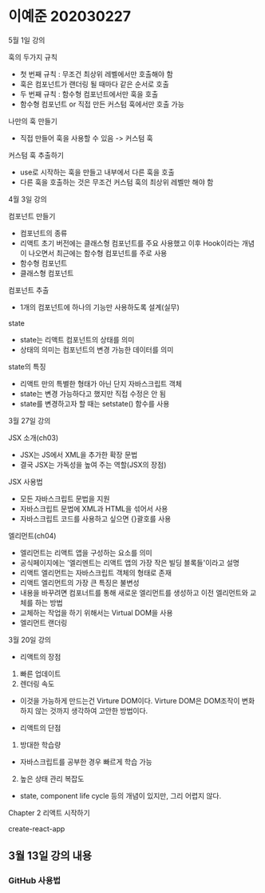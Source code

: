 # 이예준 202030227

5월 1일 강의

훅의 두가지 규칙

- 첫 번째 규칙 : 무조건 최상위 레벨에서만 호출해야 함
- 훅은 컴포넌트가 랜더링 될 때마다 같은 순서로 호출
- 두 번째 규칙 : 함수형 컴포넌트에서만 훅을 호출
- 함수형 컴포넌트 or 직접 만든 커스텀 훅에서만 호출 가능

나만의 훅 만들기
- 직접 만들어 훅을 사용할 수 있음 -> 커스텀 훅

커스텀 훅 추출하기
- use로 시작하는 훅을 만들고 내부에서 다른 훅을 호출
- 다른 훅을 호출하는 것은 무조건 커스텀 훅의 최상위 레벨만 해야 함

4월 3일 강의

컴포넌트 만들기

- 컴포넌트의 종류
- 리액트 초기 버전에는 클래스형 컴포넌트를 주요 사용했고 이후 Hook이라는 개념이 나오면서 최근에는 함수형 컴포넌트를 주로 사용
- 함수형 컴포넌트
- 클래스형 컴포넌트

컴포넌트 추출

- 1개의 컴포넌트에 하나의 기능만 사용하도록 설계(실무)

state

- state는 리액트 컴포넌트의 상태를 의미
- 상태의 의미는 컴포넌트의 변경 가능한 데이터를 의미

state의 특징

- 리액트 만의 특별한 형태가 아닌 단지 자바스크립트 객체
- state는 변경 가능하다고 했지만 직접 수정은 안 됨
- state를 변경하고자 할 때는 setstate() 함수를 사용

3월 27일 강의

JSX 소개(ch03)

- JSX는 JS에서 XML을 추가한 확장 문법
- 결국 JSX는 가독성을 높여 주는 역할(JSX의 장점)

JSX 사용법

- 모든 자바스크립트 문법을 지원
- 자바스크립트 문법에 XML과 HTML을 섞어서 사용
- 자바스크립트 코드를 사용하고 싶으면 {}괄호를 사용

엘리먼트(ch04)

- 엘리먼트는 리액트 앱을 구성하는 요소를 의미
- 공식페이지에는 '엘리멘트는 리액트 앱의 가장 작은 빌딩 블록들'이라고 설명
- 리액트 엘리먼트는 자바스크립트 객체의 형태로 존재
- 리액트 엘리먼트의 가장 큰 특징은 불변성
- 내용을 바꾸려면 컴포너트를 통해 새로운 엘리먼트를 생성하고 이전 엘리먼트와 교체를 하는 방법
- 교체하는 작업을 하기 위해서는 Virtual DOM을 사용
- 엘리먼트 랜더링

3월 20일 강의

- 리액트의 장점

1. 빠른 업데이트
2. 렌더링 속도

- 이것을 가능하게 만드는건 Virture DOM이다.
  Virture DOM은 DOM조작이 변화하지 않는 것까지 생각하여 고안한 방법이다.

* 리액트의 단점

1. 방대한 학습량

- 자바스크립트를 공부한 경우 빠르게 학습 가능

2. 높은 상태 관리 복잡도

- state, component life cycle 등의 개념이 있지만, 그리 어렵지 않다.

Chapter 2 리액트 시작하기

create-react-app

## 3월 13일 강의 내용

### GitHub 사용법
